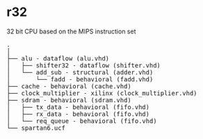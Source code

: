 # r32
32 bit CPU based on the MIPS instruction set

<pre>
.
│
├── alu - dataflow (alu.vhd)
│   ├── shifter32 - dataflow (shifter.vhd)
│   └── add_sub - structural (adder.vhd)
│       └── fadd - behavioral (fadd.vhd)
├── cache - behavioral (cache.vhd)
├── clock_multiplier - xilinx (clock_multiplier.vhd)
├── sdram - behavioral (sdram.vhd)
│   ├── tx_data - behavioral (fifo.vhd)
│   ├── rx_data - behavioral (fifo.vhd)
│   └── req_queue - behavioral (fifo.vhd)
└── spartan6.ucf

</pre>
